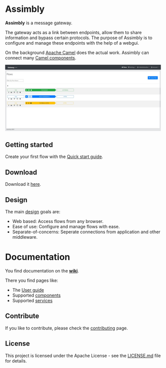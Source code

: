 # Assimbly

**Assimbly** is a message gateway. 

The gateway acts as a link between endpoints, allow them to share information and bypass certain protocols. The purpose of Assimbly is to configure and manage these endpoints with the help of a webgui.

On the background [Apache Camel](https://github.com/apache/camel) does the actual work. Assimbly can connect
many [Camel components](https://camel.apache.org/components/latest/index.html).

![alt text](src/main/webapp/content/images/assimbly_screenshot.jpg?raw=true 'Flows page')

## Getting started

Create your first flow with the [Quick start guide](https://github.com/assimbly/gateway/wiki/quick-start).

## Download

Download it [here](https://github.com/assimbly/gateway/releases).

## Design

The main [design](https://github.com/assimbly/gateway/wiki/design) goals are:

-   Web based: Access flows from any browser.
-   Ease of use: Configure and manage flows with ease.
-   Separate-of-concerns: Seperate connections from application and other middleware.


# Documentation

You find documentation on the **[wiki](https://github.com/assimbly/gateway/wiki)**.

There you find pages like:

-   The [User guide](https://github.com/assimbly/gateway/wiki/user-guide)
-   Supported [components](https://github.com/assimbly/gateway/wiki/components)
-   Supported [services](https://github.com/assimbly/gateway/wiki/services)

## Contribute

If you like to contribute, please check the [contributing](https://github.com/assimbly/gateway/blob/master/CONTRIBUTING.md) page.

## License

This project is licensed under the Apache License - see the [LICENSE.md](https://github.com/assimbly/gateway/blob/master/LICENSE) file for details.
